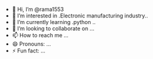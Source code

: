 - 👋 Hi, I’m @rama1553
- 👀 I’m interested in .Electronic manufacturing industry..
- 🌱 I’m currently learning .python ..
- 💞️ I’m looking to collaborate on ...
- 📫 How to reach me ...
- 😄 Pronouns: ...
- ⚡ Fun fact: ...

<!---
rama1553/rama1553 is a ✨ special ✨ repository because its `README.md` (this file) appears on your GitHub profile.
You can click the Preview link to take a look at your changes.
--->
